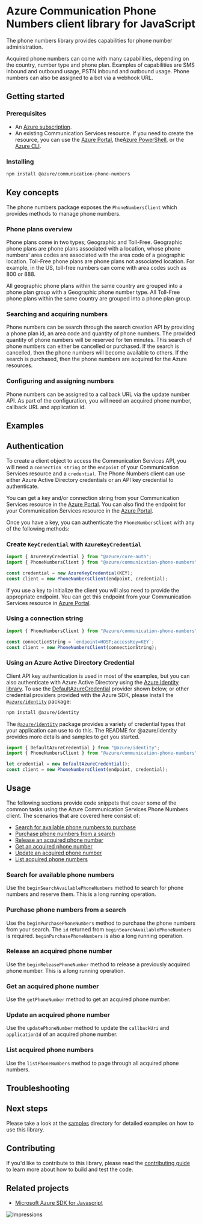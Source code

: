 # Azure Communication Phone Numbers client library for JavaScript

The phone numbers library provides capabilities for phone number administration.

Acquired phone numbers can come with many capabilities, depending on the country, number type and phone plan. Examples of capabilities are SMS inbound and outbound usage, PSTN inbound and outbound usage. Phone numbers can also be assigned to a bot via a webhook URL.

## Getting started

### Prerequisites

- An [Azure subscription][azure_sub].
- An existing Communication Services resource. If you need to create the resource, you can use the [Azure Portal][azure_portal], the[Azure PowerShell][azure_powershell], or the [Azure CLI][azure_cli].

### Installing

```bash
npm install @azure/communication-phone-numbers
```

## Key concepts

The phone numbers package exposes the `PhoneNumbersClient` which provides methods to manage phone numbers.

### Phone plans overview

Phone plans come in two types; Geographic and Toll-Free. Geographic phone plans are phone plans associated with a location, whose phone numbers' area codes are associated with the area code of a geographic location. Toll-Free phone plans are phone plans not associated location. For example, in the US, toll-free numbers can come with area codes such as 800 or 888.

All geographic phone plans within the same country are grouped into a phone plan group with a Geographic phone number type. All Toll-Free phone plans within the same country are grouped into a phone plan group.

### Searching and acquiring numbers

Phone numbers can be search through the search creation API by providing a phone plan id, an area code and quantity of phone numbers. The provided quantity of phone numbers will be reserved for ten minutes. This search of phone numbers can either be cancelled or purchased. If the search is cancelled, then the phone numbers will become available to others. If the search is purchased, then the phone numbers are acquired for the Azure resources.

### Configuring and assigning numbers

Phone numbers can be assigned to a callback URL via the update number API. As part of the configuration, you will need an acquired phone number, callback URL and application id.

## Examples

## Authentication

To create a client object to access the Communication Services API, you will need a `connection string` or the `endpoint` of your Communication Services resource and a `credential`. The Phone Numbers client can use either Azure Active Directory credentials or an API key credential to authenticate. 

You can get a key and/or connection string from your Communication Services resource in the [Azure Portal][azure_portal]. You can also find the endpoint for your Communication Services resource in the [Azure Portal][azure_portal].

Once you have a key, you can authenticate the `PhoneNumbersClient` with any of the following methods:

### Create `KeyCredential` with `AzureKeyCredential`

```typescript
import { AzureKeyCredential } from "@azure/core-auth";
import { PhoneNumbersClient } from "@azure/communication-phone-numbers";

const credential = new AzureKeyCredential(KEY);
const client = new PhoneNumbersClient(endpoint, credential);
```

If you use a key to initialize the client you will also need to provide the appropriate endpoint. You can get this endpoint from your Communication Services resource in [Azure Portal][azure_portal].

### Using a connection string

```typescript
import { PhoneNumbersClient } from "@azure/communication-phone-numbers";

const connectionString = `endpoint=HOST;accessKey=KEY`;
const client = new PhoneNumbersClient(connectionString);
```

### Using an Azure Active Directory Credential 

Client API key authentication is used in most of the examples, but you can also authenticate with Azure Active Directory using the [Azure Identity library][azure_identity]. To use the [DefaultAzureCredential][defaultazurecredential] provider shown below, or other credential providers provided with the Azure SDK, please install the [`@azure/identity`][azure_identity] package:

```bash
npm install @azure/identity
```

The [`@azure/identity`][azure_identity] package provides a variety of credential types that your application can use to do this. The README for @azure/identity provides more details and samples to get you started.

```typescript
import { DefaultAzureCredential } from "@azure/identity";
import { PhoneNumbersClient } from "@azure/communication-phone-numbers";

let credential = new DefaultAzureCredential();
const client = new PhoneNumbersClient(endpoint, credential);
```

## Usage

The following sections provide code snippets that cover some of the common tasks using the Azure Communication Services Phone Numbers client. The scenarios that are covered here consist of:

- [Search for available phone numbers to purchase](#search-for-available-phone-numbers)
- [Purchase phone numbers from a search](#purchase-phone-numbers-from-a-search)
- [Release an acquired phone number](#release-an-acquired-phone-number)
- [Get an acquired phone number](#get-an-acquired-phone-number)
- [Update an acquired phone number](#update-an-acquired-phone-number)
- [List acquired phone numbers](#list-acquired-phone-numbers)

### Search for available phone numbers

Use the `beginSearchAvailablePhoneNumbers` method to search for phone numbers and reserve them. This is a long running operation.

### Purchase phone numbers from a search

Use the `beginPurchasePhoneNumbers` method to purchase the phone numbers from your search. The `id` returned from `beginSearchAvailablePhoneNumbers` is required. `beginPurchasePhoneNumbers` is also a long running operation.

### Release an acquired phone number

Use the `beginReleasePhoneNumber` method to release a previously acquired phone number. This is a long running operation.

### Get an acquired phone number

Use the `getPhoneNumber` method to get an acquired phone number.

### Update an acquired phone number

Use the `updatePhoneNumber` method to update the `callbackUri` and `applicationId` of an acquired phone number.

### List acquired phone numbers

Use the `listPhoneNumbers` method to page through all acquired phone numbers.

## Troubleshooting

## Next steps

Please take a look at the
[samples](https://github.com/Azure/azure-sdk-for-js/blob/master/sdk/communication/communication-phone-numbers/samples)
directory for detailed examples on how to use this library.

## Contributing

If you'd like to contribute to this library, please read the [contributing guide](https://github.com/Azure/azure-sdk-for-js/blob/master/CONTRIBUTING.md) to learn more about how to build and test the code.

## Related projects

- [Microsoft Azure SDK for Javascript](https://github.com/Azure/azure-sdk-for-js)

[azure_cli]: https://docs.microsoft.com/cli/azure
[azure_sub]: https://azure.microsoft.com/free/
[azure_portal]: https://portal.azure.com
[azure_powershell]: https://docs.microsoft.com/powershell/module/az.communication/new-azcommunicationservice
[defaultazurecredential]: https://github.com/Azure/azure-sdk-for-js/tree/master/sdk/identity/identity#defaultazurecredential
[azure_identity]: https://github.com/Azure/azure-sdk-for-js/tree/master/sdk/identity/identity

![Impressions](https://azure-sdk-impressions.azurewebsites.net/api/impressions/azure-sdk-for-js%2Fsdk%2Fcommunication%2Fcommunication-administration%2FREADME.png)
